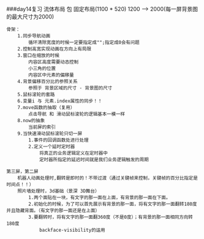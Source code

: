 ###day14复习
	流体布局 包 固定布局(1100 * 520)
	1200 --> 2000(每一屏背景图的最大尺寸为2000)
	
	骨架：
		1.同步导航动画
			循环清除宽度的时候一定要指定成"";指定成0会有问题
		2.控制高宽实现动画在方向上有局限
		3.窗口在缩放的时候
			内容区高度需要动态控制
			小三角的位置
			内容区中元素的偏移量
		4.背景偏移百分比的参照关系
			参照于 背景区域的尺寸 - 背景图的尺寸
		5.鼠标滚轮的套路
		6.变量i 与 元素.index属性的同步！！
		7.move函数的抽取（复用）
			点击导航 和 滑动鼠标滚轮的逻辑基本一模一样
		8.now的抽象
			当前屏的索引
		9.当快速滑动鼠标滚轮只切一屏
			1.事件的回调函数处进行处理
			2.定义一个延时定时器
				将真正的业务逻辑定义在定时器中
				定时器所指定的延迟时间就是我们业务逻辑触发的周期
	
	第三屏，第二屏
		机器人动画处理时,翻转是即时的！不带过渡（通过关键帧来控制，关键帧的百分比指定是时间点！！）
		照片墙处理时，3d基础（景深 3D舞台）
			1.两个面贴在一块，有文字的那一面在上面，有背景的那一面在下面。
			2.初始化的时候，为了可以首先展示有背景的那一面，将有文字的那一面翻转180度并且隐藏背面。（有文字的那一面还是在上面）
			3.要翻转时，将有文字的那一面翻360度（不是0度）；有背景的那一面相同方向转180度
				backface-visibility的运用
	
	
	
	
		
		
